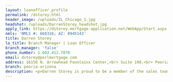```yaml
---
layout: loanofficer_profile
permalink: /dstorey.html
header_image: /uploads/IL_Chicago_1.jpg
headshot: /uploads/DarrenStorey_headshot.jpg
apply_link: https://dstorey.mortgage-application.net/WebApp/Start.aspx
nmls: 'NMLS #: 668316; AZ: 0945143'
title: Darren Storey
lo_title: Branch Manager | Loan Officer
branch_manager: 'false'
phone_number: 1.602.412.7070
email: dstorey@perlmortgage.com
address: 16150 N. Arrowhead Fountains Center,<br> Suite 190,<br> Peoria, Arizona 85382
branch: peoria-arizona
description: <p>Darren Storey is proud to be a member of the sales team at PERL Mortgage.</p><p>PERL Mortgage has been leading Chicago’s mortgage industry since 1994, is licensed to provide services across the nation. Other companies use outside underwriters, document preparation and closers. PERL streamlines the mortgage process by keeping your loan in-house from the moment you apply to the day you close – and because PERL is a mortgage banker, your loan can close in a matter of days.</p><p>For a top-notch financial experience for your next home loan, call Darren today.</p>
---
```

